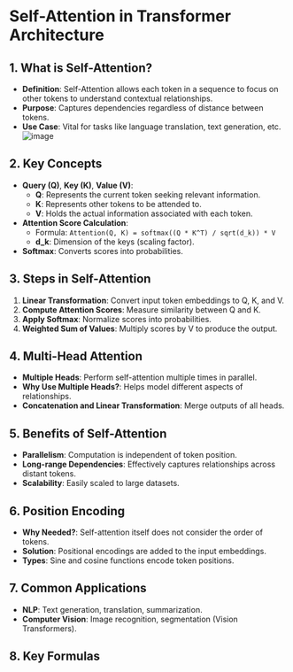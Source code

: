 # Self-Attention in Transformer Architecture

## 1. What is Self-Attention?
   - **Definition**: Self-Attention allows each token in a sequence to focus on other tokens to understand contextual relationships.
   - **Purpose**: Captures dependencies regardless of distance between tokens.
   - **Use Case**: Vital for tasks like language translation, text generation, etc.
![image](https://github.com/user-attachments/assets/44d08c97-771f-4a9e-b7e4-117303758883)

## 2. Key Concepts
   - **Query (Q)**, **Key (K)**, **Value (V)**:
     - **Q**: Represents the current token seeking relevant information.
     - **K**: Represents other tokens to be attended to.
     - **V**: Holds the actual information associated with each token.
   - **Attention Score Calculation**:
     - Formula: `Attention(Q, K) = softmax((Q * K^T) / sqrt(d_k)) * V`
     - **d_k**: Dimension of the keys (scaling factor).
   - **Softmax**: Converts scores into probabilities.

## 3. Steps in Self-Attention
   1. **Linear Transformation**: Convert input token embeddings to Q, K, and V.
   2. **Compute Attention Scores**: Measure similarity between Q and K.
   3. **Apply Softmax**: Normalize scores into probabilities.
   4. **Weighted Sum of Values**: Multiply scores by V to produce the output.

## 4. Multi-Head Attention
   - **Multiple Heads**: Perform self-attention multiple times in parallel.
   - **Why Use Multiple Heads?**: Helps model different aspects of relationships.
   - **Concatenation and Linear Transformation**: Merge outputs of all heads.

## 5. Benefits of Self-Attention
   - **Parallelism**: Computation is independent of token position.
   - **Long-range Dependencies**: Effectively captures relationships across distant tokens.
   - **Scalability**: Easily scaled to large datasets.

## 6. Position Encoding
   - **Why Needed?**: Self-attention itself does not consider the order of tokens.
   - **Solution**: Positional encodings are added to the input embeddings.
   - **Types**: Sine and cosine functions encode token positions.

## 7. Common Applications
   - **NLP**: Text generation, translation, summarization.
   - **Computer Vision**: Image recognition, segmentation (Vision Transformers).

## 8. Key Formulas
